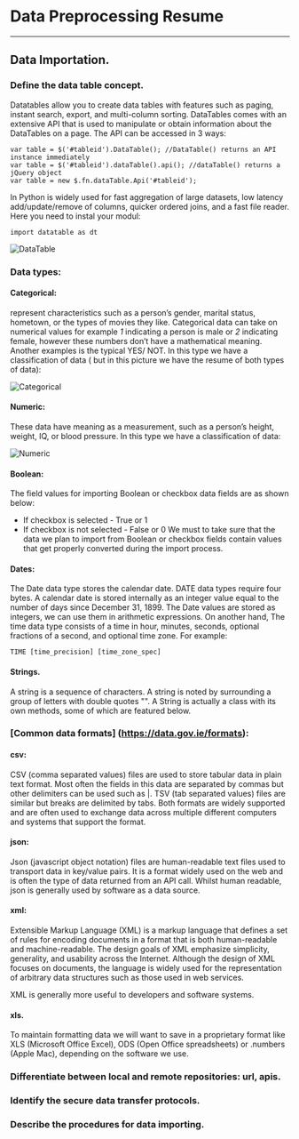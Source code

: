 # **Data Preprocessing Resume**
-------------------------------------------------------------------------------------------------------------------------
## Data Importation.
### Define the data table concept.        
Datatables allow you to create data tables with features such as paging, instant search, export, and multi-column sorting.
DataTables comes with an extensive API that is used to manipulate or obtain information about the DataTables on a page.
The API can be accessed in 3 ways:

```
var table = $('#tableid').DataTable(); //DataTable() returns an API instance immediately
var table = $('#tableid').dataTable().api(); //dataTable() returns a jQuery object
var table = new $.fn.dataTable.Api('#tableid');
```

In Python is widely used for fast aggregation of large datasets, low latency add/update/remove of columns, quicker ordered joins, and a fast file reader. Here you need to instal your modul:        

```import datatable as dt```   


![DataTable](https://miro.medium.com/max/1342/1*hgMH-aKTyU7UF43rf6n_Zg.png)

### Data types: 
#### Categorical:   
represent characteristics such as a person’s gender, marital status, hometown, or the types of movies they like. Categorical data can take on numerical values for example  *1* indicating a person is male or *2* indicating female, however these numbers don’t have a mathematical meaning. Another examples is the typical YES/ NOT. In this type we have a classification of data ( but in this picture we have the resume of both types of data):     


![Categorical](https://o.quizlet.com/8UUywzzaMhY2ZGHrWE7VkA_b.png)
#### Numeric:   
These data have meaning as a measurement, such as a person’s height, weight, IQ, or blood pressure. In this type we have a classification of data:   


![Numeric](https://miro.medium.com/max/802/1*lheLiN7y4sSD2JKvow-clw.jpeg)
#### Boolean:       
The field values for importing Boolean or checkbox data fields are as shown below:
- If checkbox is selected - True or 1
- If checkbox is not selected - False or 0
We must to take sure that the data we plan to import from Boolean or checkbox fields contain values that get properly converted during the import process.
#### Dates:          
The Date data type stores the calendar date. DATE data types require four bytes. A calendar date is stored internally as an integer value equal to the number of days since December 31, 1899. The Date values are stored as integers, we can use them in arithmetic expressions. On another hand, The time data type consists of a time in hour, minutes, seconds, optional fractions of a second, and optional time zone. For example:       

```TIME [time_precision] [time_zone_spec]```
#### Strings.
A string is a sequence of characters. A string is noted by surrounding a group of letters with double quotes "". A String is actually a class with its own methods, some of which are featured below.   


### [Common data formats] (https://data.gov.ie/formats): 
#### csv:
CSV (comma separated values) files are used to store tabular data in plain text format. Most often the fields in this data are separated by commas but other delimiters can be used such as |. TSV (tab separated values) files are similar but breaks are delimited by tabs. Both formats are widely supported and are often used to exchange data across multiple different computers and systems that support the format.
#### json:     
Json (javascript object notation) files are human-readable text files used to transport data in key/value pairs. It is a format widely used on the web and is often the type of data returned from an API call.
Whilst human readable, json is generally used by software as a data source.
#### xml:         
Extensible Markup Language (XML) is a markup language that defines a set of rules for encoding documents in a format that is both human-readable and machine-readable. The design goals of XML emphasize simplicity, generality, and usability across the Internet. Although the design of XML focuses on documents, the language is widely used for the representation of arbitrary data structures such as those used in web services.

XML is generally more useful to developers and software systems.
#### xls.
To maintain formatting data we will want to save in a proprietary format like XLS (Microsoft Office Excel), ODS (Open Office spreadsheets) or .numbers (Apple Mac), depending on the software we use. 
### Differentiate between local and remote repositories: url, apis.

### Identify the secure data transfer protocols.

### Describe the procedures for data importing.

